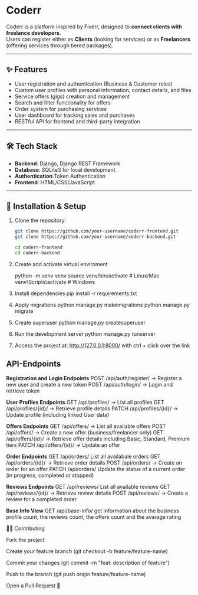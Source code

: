 # Coderr

Coderr is a platform inspired by Fiverr, designed to **connect clients with freelance developers**.  
Users can register either as **Clients** (looking for services) or as **Freelancers** (offering services through tiered packages).

---

## ✨ Features

- User registration and authentication (Business & Customer roles)
- Custom user profiles with personal information, contact details, and files
- Service offers (gigs) creation and management
- Search and filter functionality for offers
- Order system for purchasing services
- User dashboard for tracking sales and purchases
- RESTful API for frontend and third-party integration

---

## 🛠️ Tech Stack

- **Backend**: Django, Django REST Framework
- **Database**: SQLite3 for local development
- **Authentication**:Token Authentication
- **Frontend**: HTML/CSS/JavaScript

---

## 🚀 Installation & Setup

1. Clone the repository:
   ```bash
   git clone https://github.com/your-username/coderr-frontend.git
   git clone https://github.com/your-username/coderr-backend.git

   cd coderr-frontend
   cd coderr-backend

2. Create and activate virtual enviroment

   python -m venv venv
   source venv/bin/activate   # Linux/Mac
   venv\Scripts\activate      # Windows

3. Install dependencies
   pip install -r requirements.txt

4. Apply migrations
   python manage.py makemigrations
   python manage.py migrate
5. Create  superuser
   python manage.py createsuperuser

6. Run the development server
   python manage.py runserver

7. Access the project at: http://127.0.0.1:8000/  with ctrl + click over the link


## API-Endpoints

**Registration and Login Endpoints**
POST /api/auth/register/ → Register a new user and create a new token
POST /api/auth/login/ → Login and retrieve token

**User Profiles Endpoints**
GET /api/profiles/ → List all profiles
GET /api/profiles/{id}/ → Retrieve profile details
PATCH /api/profiles/{id}/ → Update profile (including linked User data)

**Offers Endpoints**
GET /api/offers/ → List all available offers
POST /api/offers/ → Create a new offer (business/freelancer only)
GET /api/offers/{id}/ → Retrieve offer details including Basic, Standard, Premium tiers
PATCH /api/offers/{id}/ → Update an offer

**Order Endpoints**
GET /api/orders/ List all availabale orders
GET /api/orders/{id}/ → Retrieve order details
POST /api/orders/ → Create an order for an offer
PATCH /api/orders/ Update the status of a current order (in progress, completed or stopped)

**Reviews Endpoints**
GET /api/reviews/ List all available reviews
GET /api/reviews/{id}/ → Retrieve review details
POST /api/reviews/ → Create a review for a completed order

**Base Info View**
GET /api/base-info/  get information about the business profile count, the reviews count, the offers count and the avarage rating

👨‍💻 Contributing

Fork the project

Create your feature branch (git checkout -b feature/feature-name)

Commit your changes (git commit -m "feat: description of feature")

Push to the branch (git push origin feature/feature-name)

Open a Pull Request 🚀
